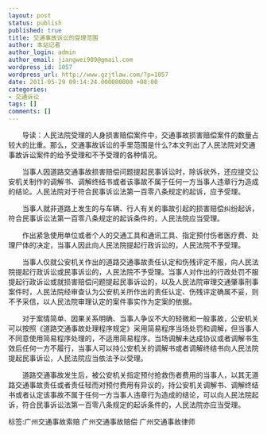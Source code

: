```yaml
---
layout: post
status: publish
published: true
title: 交通事故诉讼的受理范围
author: 本站记者
author_login: admin
author_email: jiangwei909@gmail.com
wordpress_id: 1057
wordpress_url: http://www.gzjtlaw.com/?p=1057
date: 2011-05-29 09:14:24.000000000 +08:00
categories:
- 交通诉讼
tags: []
comments: []
---
```

　　导读：人民法院受理的人身损害赔偿案件中，交通事故损害赔偿案件的数量占较大的比重。那么，交通事故诉讼的手里范围是什么?本文列出了人民法院对交通事故诉讼案件的给予受理和不予受理的各种情况。　　当事人因道路交通事故损害赔偿问题提起民事诉讼时，除诉状外，还应提交公安机关制作的调解书、调解终结书或者该事故不属于任何一方当事人违章行为造成的结论。人民法院对于符合民事诉讼法第一百零八条规定的起诉，应予受理。　　当事人就非道路上发生的与车辆、行人有关的事故引起的损害赔偿纠纷起诉，符合民事诉讼法第一百零八条规定的起诉条件的，人民法院应当受理。　　作出紧急使用单位或者个人的交通工具和通讯工具、指定预付伤者医疗费、处理尸体的决定，当事人因此向人民法院提起行政诉讼的，人民法院不予受理。　　当事人仅就公安机关作出的道路交通事故责任认定和伤残评定不服，向人民法院提起行政诉讼或民事诉讼的，人民法院不予受理。当事人对作出的行政处罚不服提起行政诉讼或就损害赔偿问题提起民事诉讼的，以及人民法院审理交通肇事刑事案件时，人民法院经审查认为公安机关所作出的责任认定、伤残评定确属不妥，则不予采信，以人民法院审理认定的案件事实作为定案的依据。　　对于案情简单、因果关系明确、当事人争议不大的轻微和一般事故，公安机关可以按照《道路交通事故处理程序规定》采用简易程序当场处罚和调解，但当事人不同意使用简易程序处理的，不适用简易程序。当场调解未达成协议或者调解书生效后任何一方不履行，当事人可以持公安机关的调解书或者调解终结书向人民法院提起民事诉讼，人民法院应当依法予以受理。　　道路交通事故发生后，被公安机关指定预付抢救伤者费用的当事人，以其无道路交通事故责任或者责任轻而对预付费用有异议的，持公安机关调解书、调解终结书或者认定该事故不属于任何一方当事人违章行为造成的结论，可以向人民法院起诉，符合民事诉讼法第一百零八条规定的起诉条件的，人民法院亦应当受理。标签:广州交通事故索赔 广州交通事故赔偿 广州交通事故律师
